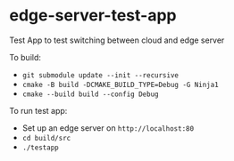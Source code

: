 # edge-server-test-app

Test App to test switching between cloud and edge server

To build:

* `git submodule update --init --recursive`
* `cmake -B build -DCMAKE_BUILD_TYPE=Debug -G Ninja1`
* `cmake --build build --config Debug`

To run test app:

* Set up an edge server on `http://localhost:80`
* `cd build/src`
* `./testapp`
